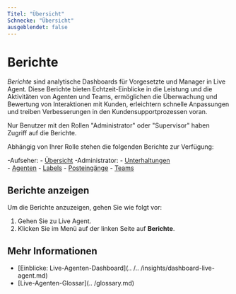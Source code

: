```yaml
---
Titel: "Übersicht" 
Schnecke: "Übersicht" 
ausgeblendet: false 
---
```


# Berichte

_Berichte_ sind analytische Dashboards für Vorgesetzte und Manager in Live Agent. Diese Berichte bieten Echtzeit-Einblicke in die Leistung und die Aktivitäten von Agenten und Teams, ermöglichen die Überwachung und Bewertung von Interaktionen mit Kunden, erleichtern schnelle Anpassungen und treiben Verbesserungen in den Kundensupportprozessen voran.

Nur Benutzer mit den Rollen "Administrator" oder "Supervisor" haben Zugriff auf die Berichte.

Abhängig von Ihrer Rolle stehen die folgenden Berichte zur Verfügung:

-Aufseher:
    - [Übersicht](supervisor-overview.md)
-Administrator: 
    - [Unterhaltungen](admin/conversations.md)  
    - [Agenten](admin/agents.md)
    - [Labels](admin/labels.md)
    - [Posteingänge](admin/inboxes.md)
    - [Teams](admin/teams.md)

## Berichte anzeigen

Um die Berichte anzuzeigen, gehen Sie wie folgt vor:

1. Gehen Sie zu Live Agent.
2. Klicken Sie im Menü auf der linken Seite auf **Berichte**.

## Mehr Informationen

- [Einblicke: Live-Agenten-Dashboard](.. /.. /insights/dashboard-live-agent.md)
- [Live-Agenten-Glossar](.. /glossary.md)